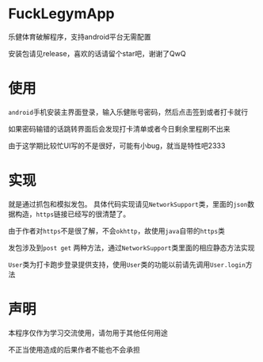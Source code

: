 # FuckLegymApp
乐健体育破解程序，支持android平台无需配置

安装包请见release，喜欢的话请留个star吧，谢谢了QwQ
# 使用
`android`手机安装主界面登录，输入乐健账号密码，然后点击签到或者打卡就行

如果密码输错的话跳转界面后会发现打卡清单或者今日剩余里程刷不出来

由于这学期比较忙UI写的不是很好，可能有小bug，就当是特性吧2333
# 实现
就是通过抓包和模拟发包。
具体代码实现请见`NetworkSupport`类，里面的`json`数据构造，`https`链接已经写的很清楚了。

由于作者对`https`不是很了解，不会`okhttp`，故使用`java`自带的`https`类

发包涉及到`post get` 两种方法，通过`NetworkSupport`类里面的相应静态方法实现

`User`类为打卡跑步登录提供支持，使用`User`类的功能以前请先调用`User.login`方法
# 声明
本程序仅作为学习交流使用，请勿用于其他任何用途

不正当使用造成的后果作者不能也不会承担
